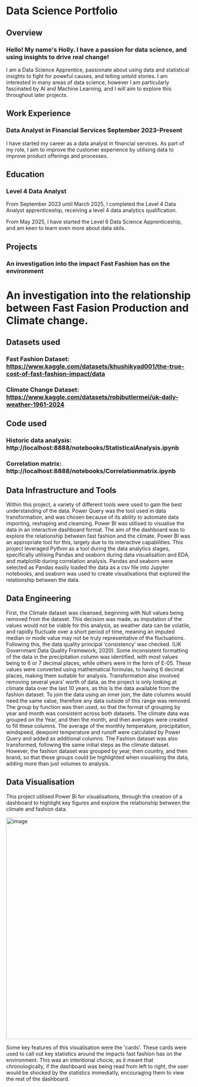 # Data Science Portfolio

## Overview
### Hello! My name's Holly. I have a passion for data science, and using insights to drive real change!  
I am a Data Science Apprentice, passionate about using data and statistical insights to fight for poweful causes, and telling untold stories. 
I am interested in many areas of data science, however I am particularly fascinated by AI and Machine Learning, and I will aim to explore this throughout later projects.

## Work Experience
### Data Analyst in Financial Services  September 2023-Present
I have started my career as a data analyst in financial services. As part of my role, I aim to improve the customer experience by utilising data to improve product offerings and processes.

## Education
### Level 4 Data Analyst
From September 2023 until March 2025, I completed the Level 4 Data Analyst apprenticeship, receiving a level 4 data analytics qualification.

From May 2025, I have started the Level 6 Data Science Apprenticeship, and am keen to learn even more about data skils.

## Projects
### An investigation into the impact Fast Fashion has on the environment 
# An investigation into the relationship between Fast Fasion Production and Climate change.

## Datasets used 
### Fast Fashion Dataset: https://www.kaggle.com/datasets/khushikyad001/the-true-cost-of-fast-fashion-impact/data
### Climate Change Dataset: https://www.kaggle.com/datasets/robjbutlermei/uk-daily-weather-1961-2024


## Code used
### Historic data analysis: http://localhost:8888/notebooks/StatisticalAnalysis.ipynb
### Correlation matrix: http://localhost:8888/notebooks/Correlationmatrix.ipynb

## Data Infrastructure and Tools
Within this project, a variety of different tools were used to gain the best understanding of the data.
Power Query was the tool used in data transformation, and was chosen because of its ability to automate data importing, reshaping and cleansing. 
Power BI was utilised to visualise the data in an interactive dashboard format. The aim of the dashboard was to explore the relationship between fast fashion and the climate. 
Power BI was an appropriate tool for this, largely due to its interactive capabilities. 
This project leveraged Python as a tool during the data analytics stages, specifically utilising Pandas and seaborn during data visualisation and EDA, and matplotlib during correlation analysis.
Pandas and seaborn were selected as Pandas easily loaded the data as a csv file into Jupyter notebooks, and seaborn was used to create visualisations that explored the relationship between the data.

## Data Engineering
First, the Climate dataset was cleansed, beginning with Null values being removed from the dataset. This decision was made, as imputation of the values would not be viable for this analysis, as weather data can be volatile, and rapidly fluctuate over a short period of time, meaning an imputed median or mode value may not be truly representative of the fluctuations. 
Following this, the data quality principal ‘consistency’ was checked. (UK Governmant Data Quality Framework, 2020). Some inconsistent formatting of the data in the precipitation column was identified, with most values being to 6 or 7 decimal places, while others were in the form of E-05. These values were converted using mathematical formulas, to having 6 decimal places, making them suitable for analysis.
Transformation also involved removing several years’ worth of data, as the project is only looking at climate data over the last 10 years, as this is the data available from the fashion dataset. To join the data using an inner join, the date columns would need the same value, therefore any data outside of this range was removed.
The group by function was then used, so that the format of grouping by year and month was consistent across both datasets. The climate data was grouped on the Year, and then the month, and then averages were created to fill these columns. The average of the monthly temperature, precipitation, windspeed, dewpoint temperature and runoff were calculated by Power Query and added as additional columns. 
The Fashion dataset was also transformed, following the same initial steps as the climate dataset. However, the fashion dataset was grouped by year, then country, and then brand, so that these groups could be highlighted when visualising the data, adding more than just volumes to analysis.

## Data Visualisation
This project utilised Power Bi for visualisations, through the creation of a dashboard to highlight key figures and explore the relationship between the climate and fashion data.

<img width="1309" height="600" alt="image" src="https://github.com/user-attachments/assets/736869c5-6265-410f-8115-fd03dd272f1d" />


Some key features of this visualisation were the 'cards'. These cards were used to call out key statistics around the impacts fast fashion has on the environment. This was an intentional chocie, as it meant that chronologically, if the dashboard was being read from left to right, the user would be shocked by the statistics immediatly, encouraging them to view the rest of the dashboard.
